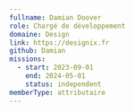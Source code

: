 ```yaml
---
fullname: Damian Doover
role: Chargé de développement
domaine: Design
link: https://designix.fr
github: Damian
missions:
  - start: 2023-09-01
    end: 2024-05-01
    status: independent
memberType: attributaire
---
```



